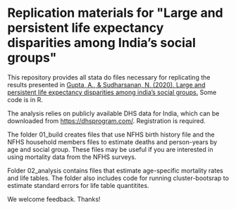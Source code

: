 # Replication materials for "Large and persistent life expectancy disparities among India’s social groups"

This repository provides all stata do files necessary for replicating the results presented in [Gupta, A., & Sudharsanan, N. (2020). Large and persistent life expectancy disparities among india’s social groups.](https://osf.io/preprints/socarxiv/hu8t9/) Some code is in R. 

The analysis relies on publicly available DHS data for India, which can be downloaded from https://dhsprogram.com/. Registration is required. 

The folder 01_build creates files that use NFHS birth history file and the NFHS household members files to estimate deaths and person-years by age and social group. These files may be useful if you are interested in using mortality data from the NFHS surveys. 

Folder 02_analysis contains files that estimate age-specific mortality rates and life tables. The folder also includes code for running cluster-bootsrap to estimate standard errors for life table quantitites. 

We welcome feedback. Thanks! 

